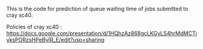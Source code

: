 This is the code for prediction of queue waiting time of jobs submitted to cray xc40.

Policies of cray xc40 : https://docs.google.com/presentation/d/1HQhzAz868gcLKGvLS4hrMdMCTjyksPORzsHPeBylR_E/edit?usp=sharing
